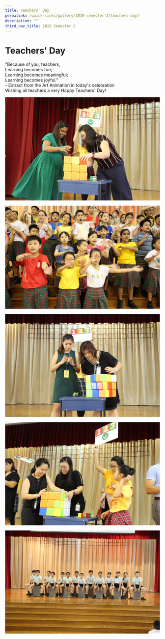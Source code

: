 ```yaml
---
title: Teachers' Day
permalink: /quick-links/gallery/2019-semester-2/teachers-day/
description: ""
third_nav_title: 2019 Semester 2
---
```

# **Teachers' Day**

"Because of you, teachers,    
Learning becomes fun;   
Learning becomes meaningful;   
Learning becomes joyful."   
\- Extract from the Art Animation in today's celebration    
Wishing all teachers a very Happy Teachers' Day!

![](/images/TD1%20(0).jpg)

![](/images/TD1%20(1).jpg)

![](/images/TD1%20(10).jpg)

![](/images/TD1%20(12).jpg)

![](/images/TD1%20(2).jpg)

